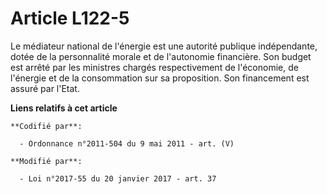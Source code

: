 # Article L122-5

Le médiateur national de l'énergie est une autorité publique indépendante, dotée de la personnalité morale et de l'autonomie
financière. Son budget est arrêté par les ministres chargés respectivement de l'économie, de l'énergie et de la consommation
sur sa proposition. Son financement est assuré par l'Etat.

**Liens relatifs à cet article**

	**Codifié par**:

	  - Ordonnance n°2011-504 du 9 mai 2011 - art. (V)

	**Modifié par**:

	  - Loi n°2017-55 du 20 janvier 2017 - art. 37
